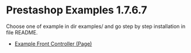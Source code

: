 # Prestashop Examples 1.7.6.7

Choose one of example in dir examples/ and go step by step installation in file README. 

* [Example Front Controller (Page)]()
